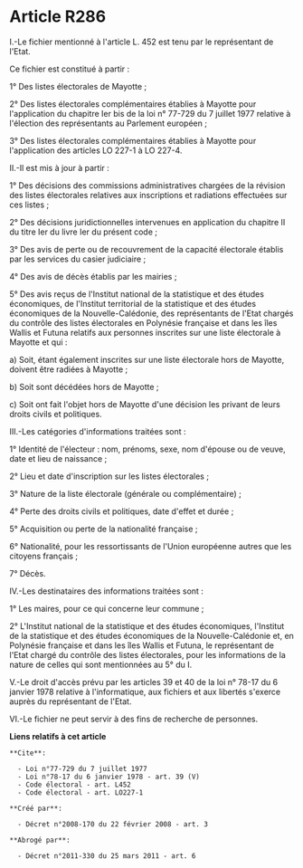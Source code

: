 # Article R286

I.-Le fichier mentionné à l'article L. 452 est tenu par le représentant de l'Etat. 

Ce fichier est constitué à partir : 

1° Des listes électorales de Mayotte ; 

2° Des listes électorales complémentaires établies à Mayotte pour l'application du chapitre Ier bis de la loi n° 77-729 du 7
juillet 1977 relative à l'élection des représentants au Parlement européen ; 

3° Des listes électorales complémentaires établies à Mayotte pour l'application des articles LO 227-1 à LO 227-4. 

II.-Il est mis à jour à partir : 

1° Des décisions des commissions administratives chargées de la révision des listes électorales relatives aux inscriptions et
radiations effectuées sur ces listes ; 

2° Des décisions juridictionnelles intervenues en application du chapitre II du titre Ier du livre Ier du présent code ; 

3° Des avis de perte ou de recouvrement de la capacité électorale établis par les services du casier judiciaire ; 

4° Des avis de décès établis par les mairies ; 

5° Des avis reçus de l'Institut national de la statistique et des études économiques, de l'Institut territorial de la
statistique et des études économiques de la Nouvelle-Calédonie, des représentants de l'Etat chargés du contrôle des listes
électorales en Polynésie française et dans les îles Wallis et Futuna relatifs aux personnes inscrites sur une liste
électorale à Mayotte et qui : 

a) Soit, étant également inscrites sur une liste électorale hors de Mayotte, doivent être radiées à Mayotte ; 

b) Soit sont décédées hors de Mayotte ; 

c) Soit ont fait l'objet hors de Mayotte d'une décision les privant de leurs droits civils et politiques. 

III.-Les catégories d'informations traitées sont : 

1° Identité de l'électeur : nom, prénoms, sexe, nom d'épouse ou de veuve, date et lieu de naissance ; 

2° Lieu et date d'inscription sur les listes électorales ; 

3° Nature de la liste électorale (générale ou complémentaire) ; 

4° Perte des droits civils et politiques, date d'effet et durée ; 

5° Acquisition ou perte de la nationalité française ; 

6° Nationalité, pour les ressortissants de l'Union européenne autres que les citoyens français ; 

7° Décès. 

IV.-Les destinataires des informations traitées sont : 

1° Les maires, pour ce qui concerne leur commune ; 

2° L'Institut national de la statistique et des études économiques, l'Institut de la statistique et des études économiques de
la Nouvelle-Calédonie et, en Polynésie française et dans les îles Wallis et Futuna, le représentant de l'Etat chargé du
contrôle des listes électorales, pour les informations de la nature de celles qui sont mentionnées au 5° du I.

V.-Le droit d'accès prévu par les articles 39 et 40 de la loi n° 78-17 du 6 janvier 1978 relative à l'informatique, aux
fichiers et aux libertés s'exerce auprès du représentant de l'Etat. 

VI.-Le fichier ne peut servir à des fins de recherche de personnes.

**Liens relatifs à cet article**

	**Cite**:

	  - Loi n°77-729 du 7 juillet 1977
	  - Loi n°78-17 du 6 janvier 1978 - art. 39 (V)
	  - Code électoral - art. L452
	  - Code électoral - art. LO227-1

	**Créé par**:

	  - Décret n°2008-170 du 22 février 2008 - art. 3

	**Abrogé par**:

	  - Décret n°2011-330 du 25 mars 2011 - art. 6
